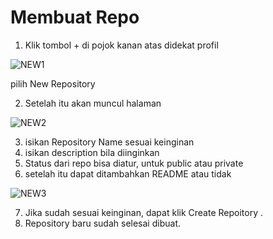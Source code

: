 # Membuat Repo

1. Klik tombol + di pojok kanan atas didekat profil

![NEW1](https://user-images.githubusercontent.com/91443382/135701444-8591f5ba-97c9-49f7-9c4d-4d952697e6fc.png)

pilih New Repository

2. Setelah itu akan muncul halaman 

![NEW2](https://user-images.githubusercontent.com/91443382/135701455-d7699b20-4b76-4f60-aa6a-aa3e2b3fd1fa.png)

3. isikan Repository Name sesuai keinginan
4. isikan description bila diinginkan
5. Status dari repo bisa diatur, untuk public atau private
6. setelah itu dapat ditambahkan README atau tidak


![NEW3](https://user-images.githubusercontent.com/91443382/135701462-6cde0d41-f464-42f4-a4c7-ce3c5680ae1d.png)

7. Jika sudah sesuai keinginan, dapat klik Create Repoitory .
8. Repository baru sudah selesai dibuat.
